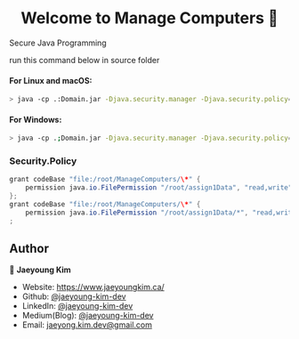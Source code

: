 <h1 align="center">Welcome to Manage Computers 👋</h1> 

Secure Java Programming

run this command below in source folder

#### For Linux and macOS:

```sh
> java -cp .:Domain.jar -Djava.security.manager -Djava.security.policy=security.policy ManageComputers
```

#### For Windows:

```sh
> java -cp .;Domain.jar -Djava.security.manager -Djava.security.policy=security.policy ManageComputers
```

### Security.Policy

```java
grant codeBase "file:/root/ManageComputers/\*" {
    permission java.io.FilePermission "/root/assign1Data", "read,write";
};
grant codeBase "file:/root/ManageComputers/\*" {
    permission java.io.FilePermission "/root/assign1Data/*", "read,write,delete";
;
```

## Author

👤 **Jaeyoung Kim**

- Website: https://www.jaeyoungkim.ca/
- Github: [@jaeyoung-kim-dev](https://github.com/jaeyoung-kim-dev)
- LinkedIn: [@jaeyoung-kim-dev](https://www.linkedin.com/in/jaeyoung-kim-dev/)
- Medium(Blog): [@jaeyoung-kim-dev](https://jaeyoung-kim-dev.medium.com/)
- Email: jaeyong.kim.dev@gmail.com
